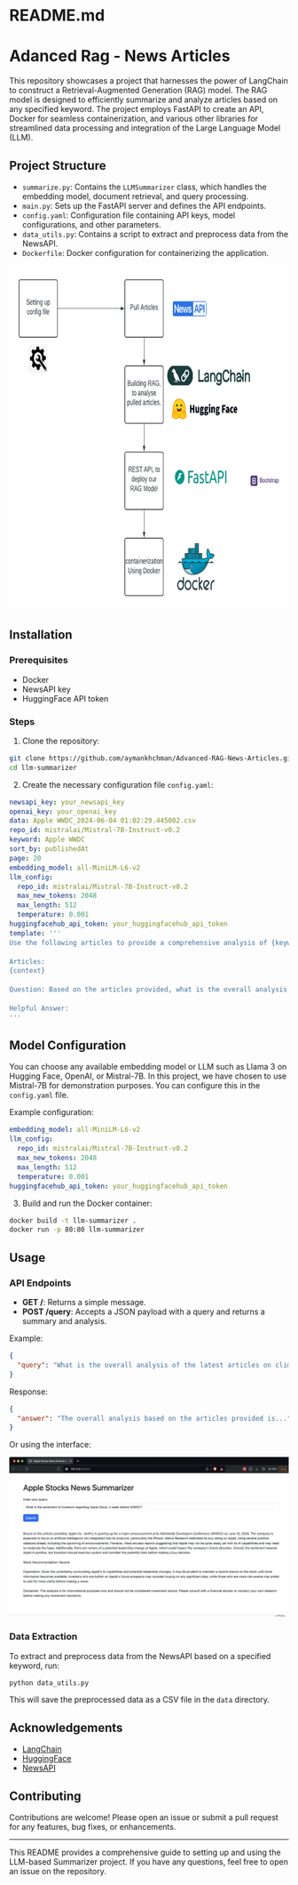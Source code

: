 # README.md

# Adanced Rag - News Articles

This repository showcases a project that harnesses the power of LangChain to construct a Retrieval-Augmented Generation (RAG) model. The RAG model is designed to efficiently summarize and analyze articles based on any specified keyword. The project employs FastAPI to create an API, Docker for seamless containerization, and various other libraries for streamlined data processing and integration of the Large Language Model (LLM).

## Project Structure

- `summarize.py`: Contains the `LLMSummarizer` class, which handles the embedding model, document retrieval, and query processing.
- `main.py`: Sets up the FastAPI server and defines the API endpoints.
- `config.yaml`: Configuration file containing API keys, model configurations, and other parameters.
- `data_utils.py`: Contains a script to extract and preprocess data from the NewsAPI.
- `Dockerfile`: Docker configuration for containerizing the application.

<img src="flowchart.png" width="800" height="620">

## Installation

### Prerequisites

- Docker
- NewsAPI key
- HuggingFace API token

### Steps

1. Clone the repository:

```bash
git clone https://github.com/aymankhchman/Advanced-RAG-News-Articles.git
cd llm-summarizer
```

2. Create the necessary configuration file `config.yaml`:

```yaml
newsapi_key: your_newsapi_key
openai_key: your_openai_key
data: Apple WWDC_2024-06-04 01:02:29.445002.csv
repo_id: mistralai/Mistral-7B-Instruct-v0.2
keyword: Apple WWDC
sort_by: publishedAt
page: 20
embedding_model: all-MiniLM-L6-v2
llm_config:
  repo_id: mistralai/Mistral-7B-Instruct-v0.2
  max_new_tokens: 2048
  max_length: 512
  temperature: 0.001
huggingfacehub_api_token: your_huggingfacehub_api_token
template: '''
Use the following articles to provide a comprehensive analysis of {keyword}, including overall sentiment and stock recommendation. Please ensure your analysis is thorough and the recommendation is clear.

Articles:
{context}

Question: Based on the articles provided, what is the overall analysis of {keyword}? Include the sentiment (positive, negative, neutral) and a stock recommendation (strong buy, buy, neutral, sell).

Helpful Answer:
'''
```

## Model Configuration

You can choose any available embedding model or LLM such as Llama 3 on Hugging Face, OpenAI, or Mistral-7B. In this project, we have chosen to use Mistral-7B for demonstration purposes. You can configure this in the `config.yaml` file.

Example configuration:

```yaml
embedding_model: all-MiniLM-L6-v2
llm_config:
  repo_id: mistralai/Mistral-7B-Instruct-v0.2
  max_new_tokens: 2048
  max_length: 512
  temperature: 0.001
huggingfacehub_api_token: your_huggingfacehub_api_token
```

3. Build and run the Docker container:

```bash
docker build -t llm-summarizer .
docker run -p 80:80 llm-summarizer
```

## Usage

### API Endpoints

- **GET /**: Returns a simple message.
- **POST /query**: Accepts a JSON payload with a query and returns a summary and analysis.

Example:

```json
{
  "query": "What is the overall analysis of the latest articles on climate change?"
}
```

Response:

```json
{
  "answer": "The overall analysis based on the articles provided is..."
}
```

Or using the interface:

<img src="preview.png">



### Data Extraction

To extract and preprocess data from the NewsAPI based on a specified keyword, run:

```bash
python data_utils.py
```

This will save the preprocessed data as a CSV file in the `data` directory.



## Acknowledgements

- [LangChain](https://github.com/langchain/langchain)
- [HuggingFace](https://huggingface.co/)
- [NewsAPI](https://newsapi.org/)

## Contributing

Contributions are welcome! Please open an issue or submit a pull request for any features, bug fixes, or enhancements.

---

This README provides a comprehensive guide to setting up and using the LLM-based Summarizer project. If you have any questions, feel free to open an issue on the repository.
